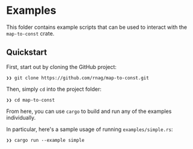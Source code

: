 # Examples

This folder contains example scripts that can be used to interact with
the `map-to-const` crate.

## Quickstart

First, start out by cloning the GitHub project:

```shell
❯❯ git clone https://github.com/rnag/map-to-const.git
```

Then, simply `cd` into the project folder:

```shell
❯❯ cd map-to-const
```

From here, you can use `cargo` to build and run
any of the examples individually.

In particular, here's a sample usage of running `examples/simple.rs`:

```shell
❯❯ cargo run --example simple
```
